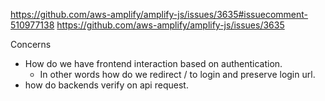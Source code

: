 https://github.com/aws-amplify/amplify-js/issues/3635#issuecomment-510977138
https://github.com/aws-amplify/amplify-js/issues/3635

Concerns
* How do we have frontend interaction based on authentication.
	* In other words how do we redirect / to login and preserve login url.
* how do backends verify on api request.